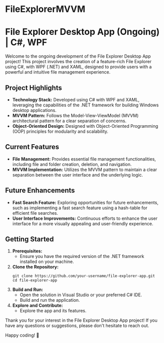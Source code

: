 # FileExplorerMVVM
<body>
    <h1>File Explorer Desktop App (Ongoing) | C#, WPF</h1>
    <p>Welcome to the ongoing development of the File Explorer Desktop App project! This project involves the creation of a feature-rich File Explorer using C#, with WPF (.NET) and XAML, designed to provide users with a powerful and intuitive file management experience.</p>
    <h2>Project Highlights</h2>
    <ul>
        <li><strong>Technology Stack:</strong> Developed using C# with WPF and XAML, leveraging the capabilities of the .NET framework for building Windows desktop applications.</li>
        <li><strong>MVVM Pattern:</strong> Follows the Model-View-ViewModel (MVVM) architectural pattern for a clear separation of concerns.</li>
        <li><strong>Object-Oriented Design:</strong> Designed with Object-Oriented Programming (OOP) principles for modularity and scalability.</li>
    </ul>
    <h2>Current Features</h2>
    <ul>
        <li><strong>File Management:</strong> Provides essential file management functionalities, including file and folder creation, deletion, and navigation.</li>
        <li><strong>MVVM Implementation:</strong> Utilizes the MVVM pattern to maintain a clear separation between the user interface and the underlying logic.</li>
    </ul>
    <h2>Future Enhancements</h2>
    <ul>
        <li><strong>Fast Search Feature:</strong> Exploring opportunities for future enhancements, such as implementing a fast search feature using a hash-table for efficient file searches.</li>
        <li><strong>User Interface Improvements:</strong> Continuous efforts to enhance the user interface for a more visually appealing and user-friendly experience.</li>
    </ul>
    <h2>Getting Started</h2>
    <ol>
        <li><strong>Prerequisites:</strong>
            <ul>
                <li>Ensure you have the required version of the .NET framework installed on your machine.</li>
            </ul>
        </li>
        <li><strong>Clone the Repository:</strong>
            <pre><code>git clone https://github.com/your-username/file-explorer-app.git
cd file-explorer-app</code></pre>
        </li>
        <li><strong>Build and Run:</strong>
            <ul>
                <li>Open the solution in Visual Studio or your preferred C# IDE.</li>
                <li>Build and run the application.</li>
            </ul>
        </li>
        <li><strong>Explore and Contribute:</strong>
            <ul>
                <li>Explore the app and its features.</li>
            </ul>
        </li>
    </ol>
    <p>Thank you for your interest in the File Explorer Desktop App project! If you have any questions or suggestions, please don't hesitate to reach out.</p>
    <p>Happy coding! 🚀</p>
</body>

